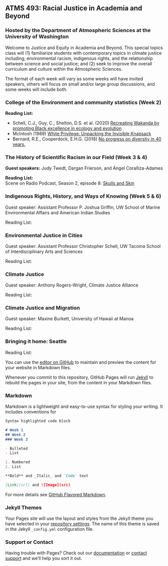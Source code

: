 ## ATMS 493: Racial Justice in Academia and Beyond 
### Hosted by the Department of Atmospheric Sciences at the University of Washington

Welcome to Justice and Equity in Academia and Beyond.  This special topics class will (1) familiarize students with contemporary topics in climate justice including; environmental racism, indigenous rights, and the relationship between science and social justice; and (2) seek to improve the overall curriculum and culture within the Atmospheric Sciences. 
  
The format of each week will vary as some weeks will have invited speakers, others will focus on small and/or large group discussions, and some weeks will include both. 

### College of the Environment and community statistics (Week 2)
**Reading List:**  
* Schell, C.J., Guy, C., Shelton, D.S. et al. (2020) [Recreating Wakanda by promoting Black excellence in ecology and evolution](https://www.nature.com/articles/s41559-020-1266-7)  
* McIntosh (1989) [White Privilege: Unpacking the Invisible Knapsack](https://psychology.umbc.edu/files/2016/10/White-Privilege_McIntosh-1989.pdf)  
* Bernard, R.E., Cooperdock, E.H.G. (2018) [No progress on diversity in 40 years.](https://www.nature.com/articles/s41561-018-0116-6)

### The History of Scientific Racism in our Field (Week 3 & 4)
**Guest speakers:** Judy Twedt, Dargan Frierson, and Ángel Coralliza-Adames

**Reading List:**  
Scene on Radio Podcast, Season 2, episode 8: [Skulls and Skin](http://www.sceneonradio.org/episode-38-skulls-and-skins-seeing-white-part-8/)

### Indigenous Rights, History, and Ways of Knowing (Week 5 & 6)
Guest speaker: Assistant Professor P. Joshua Griffin, UW School of Marine Environmental Affairs and American Indian Studies

Reading List: 

### Environmental Justice in Cities
Guest speaker: Assistant Professor Christopher Schell, UW Tacoma School of Interdisciplinary Arts and Sciences 

Reading List: 

### Climate Justice 
Guest speaker: Anthony Rogers-Wright, Climate Justice Alliance

Reading List: 

### Climate Justice and Migration 
Guest speaker: Maxine Burkett, University of Hawaii at Manoa

Reading List: 

### Bringing it home: Seattle 
Reading List: 


You can use the [editor on GitHub](https://github.com/kbren/Racial_justice_atmos_sci_UW/edit/gh-pages/index.md) to maintain and preview the content for your website in Markdown files.

Whenever you commit to this repository, GitHub Pages will run [Jekyll](https://jekyllrb.com/) to rebuild the pages in your site, from the content in your Markdown files.

### Markdown

Markdown is a lightweight and easy-to-use syntax for styling your writing. It includes conventions for

```markdown
Syntax highlighted code block

# Week 1 
## Week 2
### Week 3

- Bulleted
- List

1. Numbered
2. List

**Bold** and _Italic_ and `Code` text

[Link](url) and ![Image](src)
```

For more details see [GitHub Flavored Markdown](https://guides.github.com/features/mastering-markdown/).

### Jekyll Themes

Your Pages site will use the layout and styles from the Jekyll theme you have selected in your [repository settings](https://github.com/kbren/Racial_justice_atmos_sci_UW/settings). The name of this theme is saved in the Jekyll `_config.yml` configuration file.

### Support or Contact

Having trouble with Pages? Check out our [documentation](https://docs.github.com/categories/github-pages-basics/) or [contact support](https://github.com/contact) and we’ll help you sort it out.
